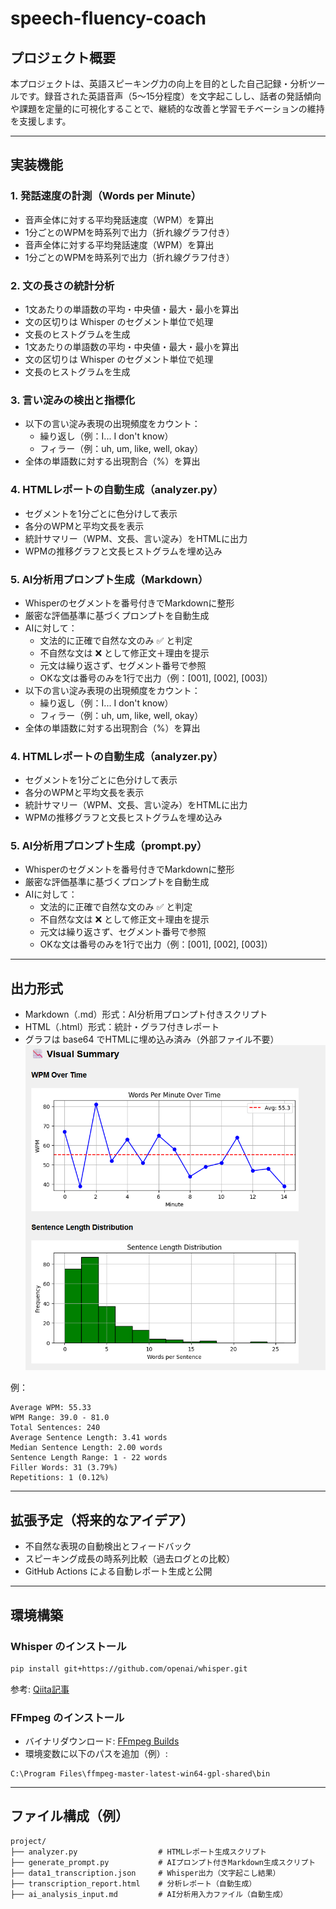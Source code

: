 # speech-fluency-coach

## プロジェクト概要

本プロジェクトは、英語スピーキング力の向上を目的とした自己記録・分析ツールです。録音された英語音声（5〜15分程度）を文字起こしし、話者の発話傾向や課題を定量的に可視化することで、継続的な改善と学習モチベーションの維持を支援します。

---

## 実装機能

### 1. 発話速度の計測（Words per Minute）

- 音声全体に対する平均発話速度（WPM）を算出
- 1分ごとのWPMを時系列で出力（折れ線グラフ付き）
- 音声全体に対する平均発話速度（WPM）を算出
- 1分ごとのWPMを時系列で出力（折れ線グラフ付き）

### 2. 文の長さの統計分析

- 1文あたりの単語数の平均・中央値・最大・最小を算出
- 文の区切りは Whisper のセグメント単位で処理
- 文長のヒストグラムを生成
- 1文あたりの単語数の平均・中央値・最大・最小を算出
- 文の区切りは Whisper のセグメント単位で処理
- 文長のヒストグラムを生成

### 3. 言い淀みの検出と指標化

- 以下の言い淀み表現の出現頻度をカウント：
  - 繰り返し（例：I... I don't know）
  - フィラー（例：uh, um, like, well, okay）
- 全体の単語数に対する出現割合（%）を算出

### 4. HTMLレポートの自動生成（analyzer.py）

- セグメントを1分ごとに色分けして表示
- 各分のWPMと平均文長を表示
- 統計サマリー（WPM、文長、言い淀み）をHTMLに出力
- WPMの推移グラフと文長ヒストグラムを埋め込み

### 5. AI分析用プロンプト生成（Markdown）

- Whisperのセグメントを番号付きでMarkdownに整形
- 厳密な評価基準に基づくプロンプトを自動生成
- AIに対して：
  - 文法的に正確で自然な文のみ ✅ と判定
  - 不自然な文は ❌ として修正文＋理由を提示
  - 元文は繰り返さず、セグメント番号で参照
  - OKな文は番号のみを1行で出力（例：[001], [002], [003]）
- 以下の言い淀み表現の出現頻度をカウント：
  - 繰り返し（例：I... I don't know）
  - フィラー（例：uh, um, like, well, okay）
- 全体の単語数に対する出現割合（%）を算出

### 4. HTMLレポートの自動生成（analyzer.py）

- セグメントを1分ごとに色分けして表示
- 各分のWPMと平均文長を表示
- 統計サマリー（WPM、文長、言い淀み）をHTMLに出力
- WPMの推移グラフと文長ヒストグラムを埋め込み

### 5. AI分析用プロンプト生成（prompt.py）

- Whisperのセグメントを番号付きでMarkdownに整形
- 厳密な評価基準に基づくプロンプトを自動生成
- AIに対して：
  - 文法的に正確で自然な文のみ ✅ と判定
  - 不自然な文は ❌ として修正文＋理由を提示
  - 元文は繰り返さず、セグメント番号で参照
  - OKな文は番号のみを1行で出力（例：[001], [002], [003]）

---

## 出力形式

- Markdown（.md）形式：AI分析用プロンプト付きスクリプト
- HTML（.html）形式：統計・グラフ付きレポート
- グラフは base64 でHTMLに埋め込み済み（外部ファイル不要）
![alt text](assets/summary-graph.png)

例：

```
Average WPM: 55.33
WPM Range: 39.0 - 81.0
Total Sentences: 240
Average Sentence Length: 3.41 words
Median Sentence Length: 2.00 words
Sentence Length Range: 1 - 22 words
Filler Words: 31 (3.79%)
Repetitions: 1 (0.12%)
```
---

## 拡張予定（将来的なアイデア）
- 不自然な表現の自動検出とフィードバック
- スピーキング成長の時系列比較（過去ログとの比較）
- GitHub Actions による自動レポート生成と公開

---

## 環境構築

### Whisper のインストール

```bash
pip install git+https://github.com/openai/whisper.git
```

参考: [Qiita記事](https://qiita.com/taiki_i/items/99cb17049597fdee6ce2)

### FFmpeg のインストール

- バイナリダウンロード: [FFmpeg Builds](https://github.com/BtbN/FFmpeg-Builds/releases)
- 環境変数に以下のパスを追加（例）:

```
C:\Program Files\ffmpeg-master-latest-win64-gpl-shared\bin
```

---

## ファイル構成（例）

```
project/
├── analyzer.py                  # HTMLレポート生成スクリプト
├── generate_prompt.py           # AIプロンプト付きMarkdown生成スクリプト
├── data1_transcription.json     # Whisper出力（文字起こし結果）
├── transcription_report.html    # 分析レポート（自動生成）
├── ai_analysis_input.md         # AI分析用入力ファイル（自動生成）
```

